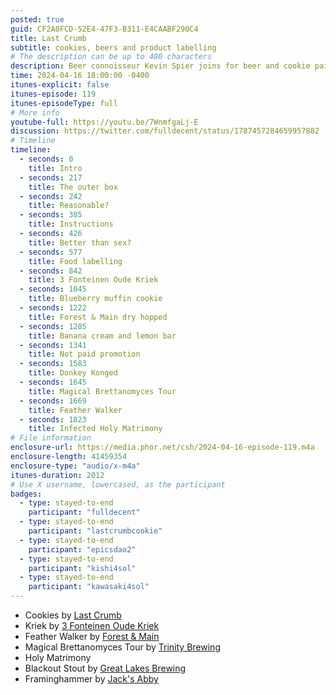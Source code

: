 ```yaml
---
posted: true
guid: CF2A0FCD-52E4-47F3-B311-E4CAABF290C4
title: Last Crumb
subtitle: cookies, beers and product labelling
# The description can be up to 400 characters
description: Beer connoisseur Kevin Spier joins for beer and cookie pairings. They discuss a unique cookie brand known for luxury, limited-edition treats and NFT collaborations. They unbox and taste-test various flavors, emphasizing the quality, branding, and experience of cookie consumption.
time: 2024-04-16 18:00:00 -0400
itunes-explicit: false
itunes-episode: 119
itunes-episodeType: full
# More info
youtube-full: https://youtu.be/7WnmfgaLj-E
discussion: https://twitter.com/fulldecent/status/1787457284659957882
# Timeline
timeline:
  - seconds: 0
    title: Intro
  - seconds: 217
    title: The outer box
  - seconds: 242
    title: Reasonable?
  - seconds: 385
    title: Instructions
  - seconds: 426
    title: Better than sex?
  - seconds: 577
    title: Food labelling
  - seconds: 842
    title: 3 Fonteinen Oude Kriek
  - seconds: 1045
    title: Blueberry muffin cookie
  - seconds: 1222
    title: Forest & Main dry hopped
  - seconds: 1285
    title: Banana cream and lemon bar
  - seconds: 1341
    title: Not paid promotion
  - seconds: 1583
    title: Donkey Konged
  - seconds: 1645
    title: Magical Brettanomyces Tour
  - seconds: 1669
    title: Feather Walker
  - seconds: 1823
    title: Infected Holy Matrimony
# File information
enclosure-url: https://media.phor.net/csh/2024-04-16-episode-119.m4a
enclosure-length: 41459354
enclosure-type: "audio/x-m4a"
itunes-duration: 2012
# Use X username, lowercased, as the participant
badges:
  - type: stayed-to-end
    participant: "fulldecent"
  - type: stayed-to-end
    participant: "lastcrumbcookie"
  - type: stayed-to-end
    participant: "epicsdao2"
  - type: stayed-to-end
    participant: "kishi4sol"
  - type: stayed-to-end
    participant: "kawasaki4sol"
---
```


- Cookies by [Last Crumb](https://twitter.com/lastcrumbcookie)
- Kriek by [3 Fonteinen Oude Kriek](https://twitter.com/3fonteinen)
- Feather Walker by [Forest & Main](https://twitter.com/forestandmain)
- Magical Brettanomyces Tour by [Trinity Brewing](https://twitter.com/trinitybrewco)
- Holy Matrimony
- Blackout Stout by [Great Lakes Brewing](https://twitter.com/GLBC_Cleveland)
- Framinghammer by [Jack's Abby](https://twitter.com/jacksabbycraftlagers)

<!--end of quick notes-->

